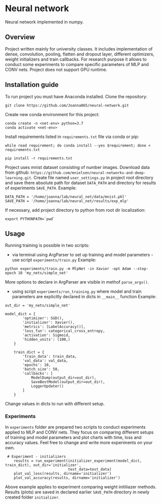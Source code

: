 # Neural network
Neural network implemented in numpy. 

## Overview
Project written mainly for university classes. It includes implementation of dense, convolution, pooling, flatten and dropout layer, different optimizers,  weight initializers and train callbacks. For research purpose it allows to conduct some experiments to compare specific parameters of MLP and CONV nets. Project does not support GPU runtime.

## Installation guide

To run project you must have Anaconda installed. 
Clone the repository:
```
git clone https://github.com/Joanna065/neural-network.git
```
Create new conda environment for this project:
```
conda create -n <net-env> python=3.7
conda activate <net-env>
```
Install requirements listed in `requirements.txt` file via conda or pip:
```
while read requirement; do conda install --yes $requirement; done < requirements.txt
```
```
pip install -r requirements.txt
```
Project uses mnist dataset consisting of number images. Download data from github: 
`https://github.com/mnielsen/neural-networks-and-deep-learning.git`. 
Create file named `user_settings.py` in project root directory and save there absolute path for dataset `DATA_PATH` and directory for results of experiments `SAVE_PATH`. Example:
```
DATA_PATH = '/home/joanna/lab/neural_net/data/mnist.pkl'
SAVE_PATH = '/home/joanna/lab/neural_net/results/exp_mlp'
```
If necessary, add project directory to python from root dir localization:
```
export PYTHONPATH=`pwd`
```

## Usage
Running training is possible in two scripts:
* via terminal using ArgParser to set up training and model parameters - use script `experiments/train.py`
Example:
```
python experiments/train.py -m MlpNet -in Xavier -opt Adam --stop-epoch 10 'my_nets/simple_net'
```
More options to declare in ArgParser are visible in methof `parse_args()`.

* using script `experiments/run_training.py` where model and train parameters are explicitly declared in dicts in `__main__` function
Example:
```
out_dir = 'my_nets/simple_net'

model_dict = {
        'optimizer': SGD(),
        'initializer': Xavier(),
        'metrics': [LabelAccuracy()],
        'loss_fun': categorical_cross_entropy,
        'activation': Sigmoid,
        'hidden_units': (100,)
    }

    train_dict = {
        'train_data': train_data,
        'val_data': val_data,
        'epochs': 10,
        'batch_size': 50,
        'callbacks': [
            ModelDump(output_dir=out_dir),
            SaveBestModel(output_dir=out_dir),
            LoggerUpdater()
        ]
    }
```
Change values in dicts to run with different setup.

### Experiments
In `experiments` folder are prepared two scripts to conduct experiments applied to MLP and CONV nets. They focus on comparing different setups of training and model parameters and plot charts with time, loss and accuracy values. Feel free to change and write more experiments on your own. 
```
 # Experiment - initializers
    results = run_experiment(initializer_experiment(model_dict, train_dict), out_dir='initializer',
                             test_data=test_data)
    plot_val_loss(results, dirname='initializer')
    plot_val_accuracy(results, dirname='initializer')
```
Above example applies to experiment comparing weight initiliazer methods. Results (plots) are saved in declared earlier `SAVE_PATH` directory in newly created folder `initializer`.
